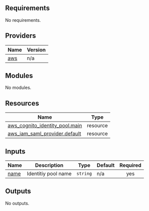 <!-- BEGINNING OF PRE-COMMIT-TERRAFORM DOCS HOOK -->

## Requirements

No requirements.

## Providers

| Name                                             | Version |
| ------------------------------------------------ | ------- |
| <a name="provider_aws"></a> [aws](#provider_aws) | n/a     |

## Modules

No modules.

## Resources

| Name                                                                                                                                | Type     |
| ----------------------------------------------------------------------------------------------------------------------------------- | -------- |
| [aws_cognito_identity_pool.main](https://registry.terraform.io/providers/hashicorp/aws/latest/docs/resources/cognito_identity_pool) | resource |
| [aws_iam_saml_provider.default](https://registry.terraform.io/providers/hashicorp/aws/latest/docs/resources/iam_saml_provider)      | resource |

## Inputs

| Name                                          | Description         | Type     | Default | Required |
| --------------------------------------------- | ------------------- | -------- | ------- | :------: |
| <a name="input_name"></a> [name](#input_name) | Identitiy pool name | `string` | n/a     |   yes    |

## Outputs

No outputs.

<!-- END OF PRE-COMMIT-TERRAFORM DOCS HOOK -->
